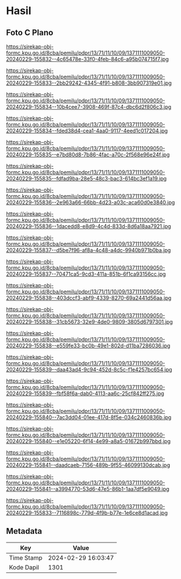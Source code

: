 # Hasil

## Foto C Plano

https://sirekap-obj-formc.kpu.go.id/8cba/pemilu/pdpr/13/71/11/10/09/1371111009050-20240229-155832--4c65478e-33f0-4feb-84c6-a95b074715f7.jpg

https://sirekap-obj-formc.kpu.go.id/8cba/pemilu/pdpr/13/71/11/10/09/1371111009050-20240229-155833--2bb29242-4345-4f91-b808-3bb907319e01.jpg

https://sirekap-obj-formc.kpu.go.id/8cba/pemilu/pdpr/13/71/11/10/09/1371111009050-20240229-155834--10b4cee7-3908-469f-87c4-dbc6d2f806c3.jpg

https://sirekap-obj-formc.kpu.go.id/8cba/pemilu/pdpr/13/71/11/10/09/1371111009050-20240229-155834--fded38d4-cea1-4aa0-9117-4eed1c017204.jpg

https://sirekap-obj-formc.kpu.go.id/8cba/pemilu/pdpr/13/71/11/10/09/1371111009050-20240229-155835--e7bd80d8-7b86-4fac-a70c-2f568e96e24f.jpg

https://sirekap-obj-formc.kpu.go.id/8cba/pemilu/pdpr/13/71/11/10/09/1371111009050-20240229-155835--fdfad9ba-28e5-48c3-bac3-614bc3ef1a19.jpg

https://sirekap-obj-formc.kpu.go.id/8cba/pemilu/pdpr/13/71/11/10/09/1371111009050-20240229-155836--2e963a66-66bb-4d23-a03c-aca60d0e3840.jpg

https://sirekap-obj-formc.kpu.go.id/8cba/pemilu/pdpr/13/71/11/10/09/1371111009050-20240229-155836--1dacedd8-e8d9-4c4d-833d-8d6a18aa7921.jpg

https://sirekap-obj-formc.kpu.go.id/8cba/pemilu/pdpr/13/71/11/10/09/1371111009050-20240229-155837--d5be7f96-af8a-4c48-a4dc-9940b971b0ba.jpg

https://sirekap-obj-formc.kpu.go.id/8cba/pemilu/pdpr/13/71/11/10/09/1371111009050-20240229-155837--70471ca5-9cd3-411a-851b-6f1ca93156cc.jpg

https://sirekap-obj-formc.kpu.go.id/8cba/pemilu/pdpr/13/71/11/10/09/1371111009050-20240229-155838--403dccf3-abf9-4339-8270-69a2441d56aa.jpg

https://sirekap-obj-formc.kpu.go.id/8cba/pemilu/pdpr/13/71/11/10/09/1371111009050-20240229-155838--31cb5673-32e9-4de0-9809-3805d6797301.jpg

https://sirekap-obj-formc.kpu.go.id/8cba/pemilu/pdpr/13/71/11/10/09/1371111009050-20240229-155838--e559fe33-bc0b-49e1-802d-d11ba7286036.jpg

https://sirekap-obj-formc.kpu.go.id/8cba/pemilu/pdpr/13/71/11/10/09/1371111009050-20240229-155839--daa43ad4-9c94-452d-8c5c-f1e4257bc654.jpg

https://sirekap-obj-formc.kpu.go.id/8cba/pemilu/pdpr/13/71/11/10/09/1371111009050-20240229-155839--fbf58f6a-dab0-4113-aa6c-25cf842ff275.jpg

https://sirekap-obj-formc.kpu.go.id/8cba/pemilu/pdpr/13/71/11/10/09/1371111009050-20240229-155840--7ac3dd04-01ee-417d-8f5e-034c2460836b.jpg

https://sirekap-obj-formc.kpu.go.id/8cba/pemilu/pdpr/13/71/11/10/09/1371111009050-20240229-155840--e1e05220-6f14-4e99-a8a5-01672b997bbd.jpg

https://sirekap-obj-formc.kpu.go.id/8cba/pemilu/pdpr/13/71/11/10/09/1371111009050-20240229-155841--daadcaeb-7156-489b-9f55-46099130dcab.jpg

https://sirekap-obj-formc.kpu.go.id/8cba/pemilu/pdpr/13/71/11/10/09/1371111009050-20240229-155841--a3994770-53d6-47e5-86b1-1aa7df5e9049.jpg

https://sirekap-obj-formc.kpu.go.id/8cba/pemilu/pdpr/13/71/11/10/09/1371111009050-20240229-155833--7116898c-779d-4f9b-b77e-1e6ce8d1acad.jpg


## Metadata

| Key        | Value               |
| ---------- | ------------------- |
| Time Stamp | 2024-02-29 16:03:47 |
| Kode Dapil | 1301                |



